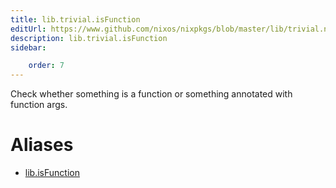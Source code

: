 ```yaml
---
title: lib.trivial.isFunction
editUrl: https://www.github.com/nixos/nixpkgs/blob/master/lib/trivial.nix#L598C16
description: lib.trivial.isFunction
sidebar:

    order: 7
---
```


Check whether something is a function or something
annotated with function args.


# Aliases

- [lib.isFunction](/nix-doc-comments/reference/lib/lib-isFunction)


